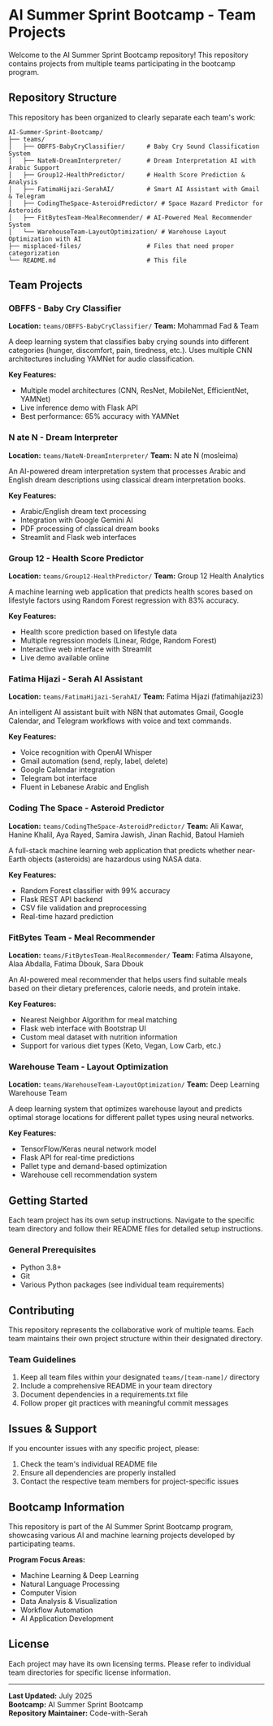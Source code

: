 # AI Summer Sprint Bootcamp - Team Projects

Welcome to the AI Summer Sprint Bootcamp repository! This repository contains projects from multiple teams participating in the bootcamp program.

## Repository Structure

This repository has been organized to clearly separate each team's work:

```
AI-Summer-Sprint-Bootcamp/
├── teams/
│   ├── OBFFS-BabyCryClassifier/      # Baby Cry Sound Classification System
│   ├── NateN-DreamInterpreter/       # Dream Interpretation AI with Arabic Support
│   ├── Group12-HealthPredictor/      # Health Score Prediction & Analysis
│   ├── FatimaHijazi-SerahAI/         # Smart AI Assistant with Gmail & Telegram
│   ├── CodingTheSpace-AsteroidPredictor/ # Space Hazard Predictor for Asteroids
│   ├── FitBytesTeam-MealRecommender/ # AI-Powered Meal Recommender System
│   └── WarehouseTeam-LayoutOptimization/ # Warehouse Layout Optimization with AI
├── misplaced-files/                  # Files that need proper categorization
└── README.md                         # This file
```

## Team Projects

### OBFFS - Baby Cry Classifier
**Location:** `teams/OBFFS-BabyCryClassifier/`
**Team:** Mohammad Fad & Team

A deep learning system that classifies baby crying sounds into different categories (hunger, discomfort, pain, tiredness, etc.). Uses multiple CNN architectures including YAMNet for audio classification.

**Key Features:**
- Multiple model architectures (CNN, ResNet, MobileNet, EfficientNet, YAMNet)
- Live inference demo with Flask API
- Best performance: 65% accuracy with YAMNet

### N ate N - Dream Interpreter
**Location:** `teams/NateN-DreamInterpreter/`
**Team:** N ate N (mosleima)

An AI-powered dream interpretation system that processes Arabic and English dream descriptions using classical dream interpretation books.

**Key Features:**
- Arabic/English dream text processing
- Integration with Google Gemini AI
- PDF processing of classical dream books
- Streamlit and Flask web interfaces

### Group 12 - Health Score Predictor  
**Location:** `teams/Group12-HealthPredictor/`
**Team:** Group 12 Health Analytics

A machine learning web application that predicts health scores based on lifestyle factors using Random Forest regression with 83% accuracy.

**Key Features:**
- Health score prediction based on lifestyle data
- Multiple regression models (Linear, Ridge, Random Forest)
- Interactive web interface with Streamlit
- Live demo available online

### Fatima Hijazi - Serah AI Assistant
**Location:** `teams/FatimaHijazi-SerahAI/`
**Team:** Fatima Hijazi (fatimahijazi23)

An intelligent AI assistant built with N8N that automates Gmail, Google Calendar, and Telegram workflows with voice and text commands.

**Key Features:**
- Voice recognition with OpenAI Whisper
- Gmail automation (send, reply, label, delete)
- Google Calendar integration
- Telegram bot interface
- Fluent in Lebanese Arabic and English

### Coding The Space - Asteroid Predictor
**Location:** `teams/CodingTheSpace-AsteroidPredictor/`
**Team:** Ali Kawar, Hanine Khalil, Aya Rayed, Samira Jawish, Jinan Rachid, Batoul Hamieh

A full-stack machine learning web application that predicts whether near-Earth objects (asteroids) are hazardous using NASA data.

**Key Features:**
- Random Forest classifier with 99% accuracy
- Flask REST API backend
- CSV file validation and preprocessing
- Real-time hazard prediction

### FitBytes Team - Meal Recommender
**Location:** `teams/FitBytesTeam-MealRecommender/`
**Team:** Fatima Alsayone, Alaa Abdalla, Fatima Dbouk, Sara Dbouk

An AI-powered meal recommender that helps users find suitable meals based on their dietary preferences, calorie needs, and protein intake.

**Key Features:**
- Nearest Neighbor Algorithm for meal matching
- Flask web interface with Bootstrap UI
- Custom meal dataset with nutrition information
- Support for various diet types (Keto, Vegan, Low Carb, etc.)

### Warehouse Team - Layout Optimization
**Location:** `teams/WarehouseTeam-LayoutOptimization/`
**Team:** Deep Learning Warehouse Team

A deep learning system that optimizes warehouse layout and predicts optimal storage locations for different pallet types using neural networks.

**Key Features:**
- TensorFlow/Keras neural network model
- Flask API for real-time predictions
- Pallet type and demand-based optimization
- Warehouse cell recommendation system

## Getting Started

Each team project has its own setup instructions. Navigate to the specific team directory and follow their README files for detailed setup instructions.

### General Prerequisites
- Python 3.8+
- Git
- Various Python packages (see individual team requirements)

## Contributing

This repository represents the collaborative work of multiple teams. Each team maintains their own project structure within their designated directory.

### Team Guidelines
1. Keep all team files within your designated `teams/[team-name]/` directory
2. Include a comprehensive README in your team directory
3. Document dependencies in a requirements.txt file
4. Follow proper git practices with meaningful commit messages

## Issues & Support

If you encounter issues with any specific project, please:
1. Check the team's individual README file
2. Ensure all dependencies are properly installed
3. Contact the respective team members for project-specific issues

## Bootcamp Information

This repository is part of the AI Summer Sprint Bootcamp program, showcasing various AI and machine learning projects developed by participating teams.

**Program Focus Areas:**
- Machine Learning & Deep Learning
- Natural Language Processing
- Computer Vision
- Data Analysis & Visualization
- Workflow Automation
- AI Application Development

## License

Each project may have its own licensing terms. Please refer to individual team directories for specific license information.

---

**Last Updated:** July 2025  
**Bootcamp:** AI Summer Sprint Bootcamp  
**Repository Maintainer:** Code-with-Serah
